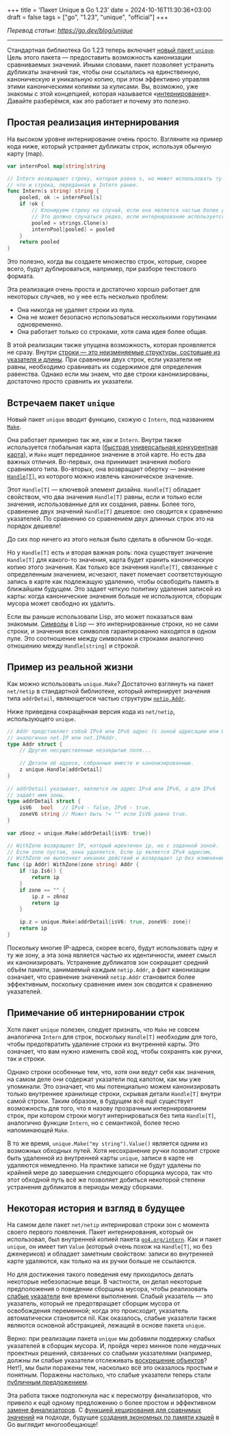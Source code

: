 +++
title = 'Пакет Unique в Go 1.23'
date = 2024-10-16T11:30:36+03:00
draft = false
tags = ["go", "1.23", "unique", "official"]
+++

_Перевод статьи: https://go.dev/blog/unique_

---

Стандартная библиотека Go 1.23 теперь включает [новый пакет `unique`][1]. Цель этого пакета —
предоставить возможность канонизации сравниваемых значений. Иными словами, пакет позволяет устранить дубликаты значений
так, чтобы они ссылались на единственную, каноническую и уникальную копию, при этом эффективно управляя этими
каноническими копиями за кулисами. Вы, возможно, уже знакомы с этой концепцией, которая
называется «[интернирование][2]». Давайте разберёмся, как это работает и почему это полезно.

## Простая реализация интернирования

На высоком уровне интернирование очень просто. Взгляните на пример кода ниже, который устраняет дубликаты строк,
используя обычную карту (map).

```go
var internPool map[string]string

// Intern возвращает строку, которая равна s, но может использовать ту же область памяти,
// что и строка, переданная в Intern ранее.
func Intern(s string) string {
    pooled, ok := internPool[s]
    if !ok {
        // Клонируем строку на случай, если она является частью более длинной строки.
        // Это должно случаться редко, если интернирование используется правильно.
        pooled = strings.Clone(s)
        internPool[pooled] = pooled
    }
    return pooled
}
```

Это полезно, когда вы создаете множество строк, которые, скорее всего, будут дублироваться, например, при разборе
текстового формата.

Эта реализация очень проста и достаточно хорошо работает для некоторых случаев, но у нее есть несколько проблем:

- Она никогда не удаляет строки из пула.
- Она не может безопасно использоваться несколькими горутинами одновременно.
- Она работает только со строками, хотя сама идея более общая.

В этой реализации также упущена возможность, которая проявляется не сразу. Внутри [строки — это неизменяемые структуры,
состоящие из указателя и длины][3]. При сравнении двух строк, если указатели не равны, необходимо сравнивать их
содержимое для определения равенства. Однако если мы знаем, что две строки канонизированы, достаточно просто сравнить их
указатели.

## Встречаем пакет `unique`

Новый пакет `unique` вводит функцию, схожую с `Intern`, под названием [`Make`][4].

Она работает примерно так же, как и `Intern`. Внутри также используется глобальная карта ([быстрая универсальная
конкурентная карта][5]), и `Make` ищет переданное значение в этой карте. Но есть два важных отличия. Во-первых, она
принимает значения любого сравнимого типа. Во-вторых, она возвращает обертку — значение [`Handle[T]`][6], из которого
можно извлечь каноническое значение.

Этот `Handle[T]` — ключевой элемент дизайна. `Handle[T]` обладает свойством, что два значения `Handle[T]` равны, если и
только если значения, использованные для их создания, равны. Более того, сравнение двух значений `Handle[T]` дешевое:
оно сводится к сравнению указателей. По сравнению со сравнением двух длинных строк это на порядок дешевле!

До сих пор ничего из этого нельзя было сделать в обычном Go-коде.

Но у `Handle[T]` есть и вторая важная роль: пока существует значение `Handle[T]` для какого-то значения, карта будет
хранить каноническую копию этого значения. Как только все значения `Handle[T]`, связанные с определенным значением,
исчезают, пакет помечает соответствующую запись в карте как подлежащую удалению, чтобы освободить память в ближайшем
будущем. Это задает четкую политику удаления записей из карты: когда канонические значения больше не используются,
сборщик мусора может свободно их удалить.

Если вы раньше использовали Lisp, это может показаться вам знакомым. [Символы][7] в Lisp — это интернированные строки,
но не сами строки, и значения всех символов гарантированно находятся в одном пуле. Это соотношение между символами и
строками аналогично отношению между `Handle[string]` и строкой.

## Пример из реальной жизни

Как можно использовать `unique.Make`? Достаточно взглянуть на пакет `net/netip` в стандартной библиотеке, который
интернирует значения типа `addrDetail`, являющегося частью структуры [`netip.Addr`][8].

Ниже приведена сокращённая версия кода из `net/netip`, использующего `unique`.

```go
// Addr представляет собой IPv4 или IPv6 адрес (с зоной адресации или без),
// аналогично net.IP или net.IPAddr.
type Addr struct {
    // Другие несущественные незакрытые поля...
    
    // Детали об адресе, собранные вместе и канонизированные.
    z unique.Handle[addrDetail]
}
    
// addrDetail указывает, является ли адрес IPv4 или IPv6, а для IPv6
// задаёт имя зоны.
type addrDetail struct {
    isV6   bool   // IPv4 - false, IPv6 - true.
    zoneV6 string // Может быть != "" если IsV6 равно true.
}
    
var z6noz = unique.Make(addrDetail{isV6: true})

// WithZone возвращает IP, который идентичен ip, но с заданной зоной.
// Если zone пустая, зона удаляется. Если ip является IPv4 адресом,
// WithZone не выполняет никаких действий и возвращает ip без изменений.
func (ip Addr) WithZone(zone string) Addr {
    if !ip.Is6() {
        return ip
    }
    if zone == "" {
        ip.z = z6noz
        return ip
    }
	
    ip.z = unique.Make(addrDetail{isV6: true, zoneV6: zone})
    return ip
}
```

Поскольку многие IP-адреса, скорее всего, будут использовать одну и ту же зону, а эта зона является частью их
идентичности, имеет смысл их канонизировать. Устранение дубликатов зон сокращает средний объём памяти, занимаемый каждым
`netip.Addr`, а факт канонизации означает, что сравнение значений `netip.Addr` становится более эффективным, поскольку
сравнение имен зон сводится к сравнению указателей.

## Примечание об интернировании строк

Хотя пакет `unique` полезен, следует признать, что `Make` не совсем аналогична `Intern` для строк, поскольку `Handle[T]`
необходим для того, чтобы предотвратить удаление строки из внутренней карты. Это означает, что вам нужно изменить свой
код, чтобы сохранять как ручки, так и строки.

Однако строки особенные тем, что, хотя они ведут себя как значения, на самом деле они содержат указатели под капотом,
как мы уже упоминали. Это означает, что мы потенциально можем канонизировать только внутреннее хранилище строки, скрывая
детали `Handle[T]` внутри самой строки. Таким образом, в будущем всё ещё существует возможность для того, что я назову
прозрачным интернированием строк, при котором строки могут интернироваться без типа `Handle[T]`, аналогично функции
`Intern`, но с семантикой, более тесно напоминающей `Make`.

В то же время, `unique.Make("my string").Value()` является одним из возможных обходных путей. Хотя несохранение ручки
позволит строке быть удаленной из внутренней карты `unique`, записи в карте не удаляются немедленно. На практике записи
не будут удалены по крайней мере до завершения следующего сборщика мусора, так что этот обходной путь всё же позволяет
добиться некоторой степени устранения дубликатов в периоды между сборками.

## Некоторая история и взгляд в будущее

На самом деле пакет `net/netip` интернировал строки зон с момента своего первого появления. Пакет интернирования,
который он использовал, был внутренней копией пакета [`go4.org/intern`][9]. Как и пакет `unique`, он имеет тип `Value`
(который очень похож на `Handle[T]`, но без дженериков) и обладает заметным свойством: записи во внутренней карте
удаляются, как только на их ручки больше не ссылаются.

Но для достижения такого поведения ему приходилось делать некоторые небезопасные вещи. В частности, он делал некоторые
предположения о поведении сборщика мусора, чтобы реализовать [слабые указатели][10] вне времени выполнения. Слабый
указатель — это указатель, который не предотвращает сборщик мусора от освобождения переменной; когда это происходит,
указатель автоматически становится nil. Как оказалось, слабые указатели также являются основной абстракцией, лежащей в
основе пакета `unique`.

Верно: при реализации пакета `unique` мы добавили поддержку слабых указателей в сборщик мусора. И, пройдя через минное
поле неудачных проектных решений, связанных со слабыми указателями (например, должны ли слабые указатели отслеживать
[воскрешение объектов][11]? Нет!), мы были поражены тем, насколько всё это оказалось простым и понятным. Поражены
настолько, что слабые указатели теперь стали [публичным предложением][12].

Эта работа также подтолкнула нас к пересмотру финализаторов, что привело к ещё одному предложению о более простом и
эффективном [замене финализаторов][13]. С [функцией хеширования для сравнимых значений][14] на подходе, будущее
[создания экономных по памяти кэшей][15] в Go выглядит многообещающе!

[1]: https://pkg.go.dev/unique

[2]: https://en.wikipedia.org/wiki/Interning_(computer_science)

[3]: https://go.dev/blog/slices

[4]: https://pkg.go.dev/unique#Make

[5]: https://pkg.go.dev/internal/concurrent@go1.23.0

[6]: https://pkg.go.dev/unique#Handle

[7]: https://en.wikipedia.org/wiki/Symbol_(programming)

[8]: https://pkg.go.dev/net/netip#Addr

[9]: https://pkg.go.dev/go4.org/intern

[10]: https://en.wikipedia.org/wiki/Weak_reference

[11]: https://en.wikipedia.org/wiki/Object_resurrection

[12]: https://go.dev/issue/67552

[13]: https://go.dev/issue/67535

[14]: https://go.dev/issue/54670

[15]: https://go.dev/issue/67552#issuecomment-2200755798
